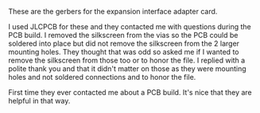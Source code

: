These are the gerbers for the expansion interface adapter card. 

I used JLCPCB for these and they contacted me with questions during the PCB build. I removed the silkscreen
from the vias so the PCB could be soldered into place but did not remove the silkscreen from the 2 larger
mounting holes. They thought that was odd so asked me if I wanted to remove the silkscreen from those too 
or to honor the file. I replied with a polite thank you and that it didn't matter on those as they were
mounting holes and not soldered connections and to honor the file.

First time they ever contacted me about a PCB build. It's nice that they are helpful in that way.
